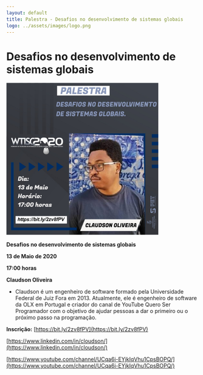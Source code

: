 ```yaml
---
layout: default
title: Palestra - Desafios no desenvolvimento de sistemas globais
logo: ../assets/images/logo.png
---
```



# Desafios no desenvolvimento de sistemas globais 

<img src="assets/images/p1.jpeg" alt="palestra 1" width="400">

<i class="fad fa-presentation fa-2x"  style="color: #159957"></i> **Desafios no desenvolvimento de sistemas globais**

<i class="fa fa-calendar-check-o" aria-hidden="true" style="color: #159957"></i> **13 de Maio de 2020**

<i class="fa fa-clock-o" aria-hidden="true" style="color: #159957"></i> **17:00 horas**

<i class="fas fa-chalkboard-teacher"  style="color: #159957"></i> **Claudson Oliveira**

  * Claudson é um engenheiro de software formado pela Universidade Federal de Juiz Fora em 2013. Atualmente, ele é engenheiro de software da OLX em Portugal e criador do canal de YouTube Quero Ser Programador com o objetivo de ajudar pessoas a dar o primeiro ou o próximo passo na programação.   

<i class="fas fa-clipboard-check fa-2x" style="color: #159957"></i> **Inscrição:** [https://bit.ly/2zv8fPV](https://bit.ly/2zv8fPV)

<i class="fab fa-linkedin fa-2x" style="color: #159957"></i> [https://www.linkedin.com/in/cloudson/](https://www.linkedin.com/in/cloudson/)

<i class="fab fa-youtube fa-2x" style="color: #159957"></i>  [https://www.youtube.com/channel/UCqa6i-EYjkIqVhu1CpsBOPQ/](https://www.youtube.com/channel/UCqa6i-EYjkIqVhu1CpsBOPQ/)
